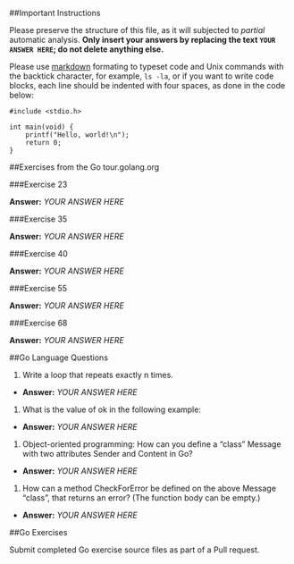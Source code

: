 ##Important Instructions

Please preserve the structure of this file, as it will subjected to *partial*
automatic analysis. **Only insert your answers by replacing the text `YOUR
ANSWER HERE`; do not delete anything else.**

Please use [markdown](https://help.github.com/articles/markdown-basics)
formating to typeset code and Unix commands with the backtick character, for
example, `ls -la`, or if you want to write code blocks, each line should be
indented with four spaces, as done in the code below:

    #include <stdio.h>
    
    int main(void) {
    	printf("Hello, world!\n");
    	return 0;
    }


##Exercises from the Go tour.golang.org

###Exercise 23

**Answer:** *YOUR ANSWER HERE*

###Exercise 35

**Answer:** *YOUR ANSWER HERE*

###Exercise 40

**Answer:** *YOUR ANSWER HERE*

###Exercise 55

**Answer:** *YOUR ANSWER HERE*

###Exercise 68

**Answer:** *YOUR ANSWER HERE*


##Go Language Questions

1. Write a loop that repeats exactly n times.
  - **Answer:** *YOUR ANSWER HERE*
1. What is the value of ok in the following example:
  - **Answer:** *YOUR ANSWER HERE*
1. Object-oriented programming: How can you define a “class” Message with two attributes Sender and Content in Go?
  - **Answer:** *YOUR ANSWER HERE*
1. How can a method CheckForError be defined on the above Message “class”, that returns an error? (The function body can be empty.)
  - **Answer:** *YOUR ANSWER HERE*


##Go Exercises

Submit completed Go exercise source files as part of a Pull request.
